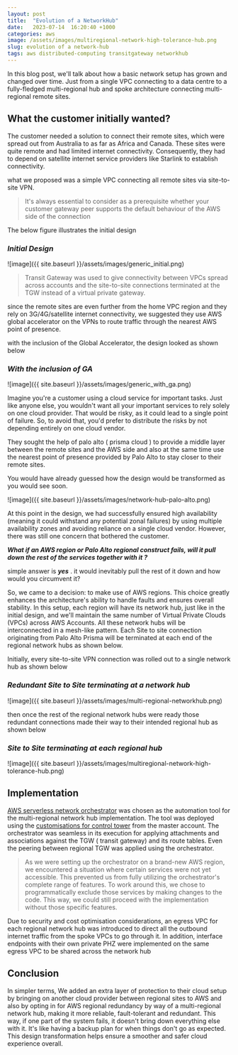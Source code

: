 ```yaml
---
layout: post
title:  "Evolution of a NetworkHub"
date:   2023-07-14  16:20:40 +1000
categories: aws
image: /assets/images/multiregional-network-high-tolerance-hub.png
slug: evolution of a network-hub
tags: aws distributed-computing transitgateway networkhub
---
```


In this blog post, we'll talk about how a basic network setup has grown and changed over time. Just from a single VPC connecting to a data centre to a fully-fledged multi-regional hub and spoke architecture connecting multi-regional remote sites.


## What the customer initially wanted? 

The customer needed a solution to connect their remote sites, which were spread out from Australia to as far as Africa and Canada. These sites were quite remote and had limited internet connectivity. Consequently, they had to depend on satellite internet service providers like Starlink to establish connectivity.

what we proposed was a simple VPC connecting all remote sites via site-to-site VPN. 

> It's always essential to consider as a prerequisite whether your customer gateway peer supports the default behaviour of the AWS side of the connection

The below figure illustrates the initial design 

### _Initial Design_
![image]({{ site.baseurl }}/assets/images/generic_initial.png)

> Transit Gateway was used to give connectivity between VPCs spread across accounts and the site-to-site connections terminated at the TGW instead of a virtual private gateway. 

since the remote sites are even further from the home VPC region and they rely on 3G/4G/satellite internet connectivity, we suggested they use AWS global accelerator on the VPNs to route traffic through the nearest AWS point of presence. 

with the inclusion of the Global Accelerator, the design looked as shown below 


### _With the inclusion of GA_
![image]({{ site.baseurl }}/assets/images/generic_with_ga.png)

Imagine you're a customer using a cloud service for important tasks. Just like anyone else, you wouldn't want all your important services to rely solely on one cloud provider. That would be risky, as it could lead to a single point of failure. So, to avoid that, you'd prefer to distribute the risks by not depending entirely on one cloud vendor.


They sought the help of palo alto ( prisma cloud ) to provide a middle layer between the remote sites and the AWS side and also at the same time use the nearest point of presence provided by Palo Alto to stay closer to their remote sites. 

You would have already guessed how the design would be transformed as you would see soon.


![image]({{ site.baseurl }}/assets/images/network-hub-palo-alto.png)

At this point in the design, we had successfully ensured high availability (meaning it could withstand any potential zonal failures) by using multiple availability zones and avoiding reliance on a single cloud vendor. However, there was still one concern that bothered the customer.

***What if an AWS region or Palo Alto regional construct fails, will it pull down the rest of the services together with it ?***

simple answer is **_yes_** . it would inevitably pull the rest of it down and how would you circumvent it? 

So, we came to a decision: to make use of AWS regions. This choice greatly enhances the architecture's ability to handle faults and ensures overall stability. In this setup, each region will have its network hub, just like in the initial design, and we'll maintain the same number of Virtual Private Clouds (VPCs) across AWS Accounts. All these network hubs will be interconnected in a mesh-like pattern. Each Site to site connection originating from Palo Alto Prisma will be terminated at each end of the regional network hubs as shown below.

Initially, every site-to-site VPN connection was rolled out to a single network hub as shown below 

### _Redundant Site to Site terminating at a network hub_

![image]({{ site.baseurl }}/assets/images/multi-regional-networkhub.png)

then once the rest of the regional network hubs were ready those redundant connections made their way to their intended regional hub as shown below

### _Site to Site terminating at each regional hub_

![image]({{ site.baseurl }}/assets/images/multiregional-network-high-tolerance-hub.png)


## Implementation 


[AWS serverless network orchestrator](https://github.com/aws-solutions/network-orchestration-for-aws-transit-gateway) was chosen as the automation tool for the multi-regional network hub implementation. The tool was deployed using the [customisations for control tower](https://github.com/aws-solutions/aws-control-tower-customizations) from the master account. The orchestrator was seamless in its execution for applying attachments and associations against the TGW ( transit gateway) and its route tables. Even the peering between regional TGW was applied using the orchestrator. 

> As we were setting up the orchestrator on a brand-new AWS region, we encountered a situation where certain services were not yet accessible. This prevented us from fully utilizing the orchestrator's complete range of features. To work around this, we chose to programmatically exclude those services by making changes to the code. This way, we could still proceed with the implementation without those specific features.

Due to security and cost optimisation considerations, an egress VPC for each regional network hub was introduced to direct all the outbound internet traffic from the spoke VPCs to go through it. In addition, interface endpoints with their own private PHZ were implemented on the same egress VPC to be shared across the network hub

## Conclusion

In simpler terms, We added an extra layer of protection to their cloud setup by bringing on another cloud provider between regional sites to AWS and also by opting in for AWS regional redundancy by way of a multi-regional network hub, making it more reliable, fault-tolerant and redundant. This way, if one part of the system fails, it doesn't bring down everything else with it. It's like having a backup plan for when things don't go as expected. This design transformation helps ensure a smoother and safer cloud experience overall.